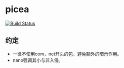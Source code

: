 picea
=====
[![Build Status](https://travis-ci.org/wangdong/picea.png?branch=master)](https://travis-ci.org/wangdong/picea)

约定
----

- 一律不使用com，net开头的包，避免额外的暗示作用。
- nano强调其小与非入侵。
